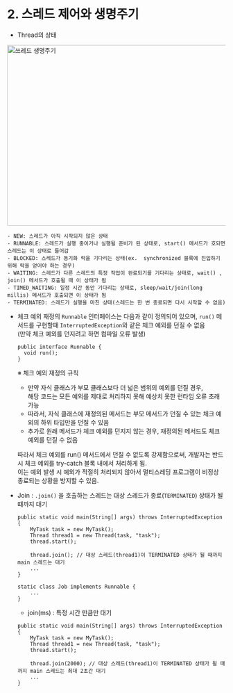 # 2. 스레드 제어와 생명주기
- Thread의 상태
<img width="696" height="416" alt="쓰레드 생명주기" src="https://github.com/user-attachments/assets/78f99719-1bed-435f-9eaf-ff5b71d7f824" />

    - NEW: 스레드가 아직 시작되지 않은 상태  
    - RUNNABLE: 스레드가 실행 중이거나 실행될 준비가 된 상태로, start() 메서드가 호되면 스레드는 이 상태로 들어감  
    - BLOCKED: 스레드가 동기화 락을 기다리는 상태(ex.  synchronized 블록에 진입하기 위해 락을 얻어야 하는 경우)  
    - WAITING: 스레드가 다른 스레드의 특정 작업이 완료되기를 기다리는 상태로, wait() , join() 메서드가 호출될 때 이 상태가 됨
    - TIMED_WAITING: 일정 시간 동안 기다리는 상태로, sleep/wait/join(long millis) 메서드가 호출되면 이 상태가 됨
    - TERMINATED: 스레드가 실행을 마친 상태(스레드는 한 번 종료되면 다시 시작할 수 없음)

- 체크 예외 재정의
  `Runnable` 인터페이스는 다음과 같이 정의되어 있으며, `run()` 메서드를 구현할때 `InterruptedException`와 같은 체크 예외를 던질 수 없음  
  (만약 체크 예외를 던지려고 하면 컴파일 오류 발생)
  ```
  public interface Runnable {
    void run();
  }
  ```

  ※ 체크 예외 재정의 규칙
    - 만약 자식 클래스가 부모 클래스보다 더 넓은 범위의 예외를 던질 경우,  
      해당 코드는 모든 예외를 제대로 처리하지 못해 예상치 못한 런타임 오류 초래 가능
    - 따라서, 자식 클래스에 재정의된 메서드는 부모 메서드가 던질 수 있는 체크 예외의 하위 타입만을 던질 수 있음
    - 추가로 원래 메서드가 체크 예외를 던지지 않는 경우, 재정의된 메서드도 체크 예외를 던질 수 없음  

  따라서 체크 예외를 run() 메서드에서 던질 수 없도록 강제함으로써, 개발자는 반드시 체크 예외를 try-catch 블록 내에서 처리하게 됨.  
  이는 예외 발생 시 예외가 적절히 처리되지 않아서 멀티스레딩 프로그램이 비정상 종료되는 상황을 방지할 수 있음.  

- Join : `.join()` 을 호출하는 스레드는 대상 스레드가 종료(`TERMINATED`) 상태가 될 떄까지 대기

  ```
  public static void main(String[] args) throws InterruptedException {
      MyTask task = new MyTask();
      Thread thread1 = new Thread(task, "task");
      thread.start();

      thread.join(); // 대상 스레드(thread1)이 TERMINATED 상태가 될 때까지 main 스레드는 대기
      ... 
  }

  static class Job implements Runnable {
      ...
  }
  ```

  - join(ms) : 특정 시간 만큼만 대기
  ```
  public static void main(String[] args) throws InterruptedException {
      MyTask task = new MyTask();
      Thread thread1 = new Thread(task, "task");
      thread.start();

      thread.join(2000); // 대상 스레드(thread1)이 TERMINATED 상태가 될 때까지 main 스레드는 최대 2초간 대기
      ...
  }
  ```
 
    
